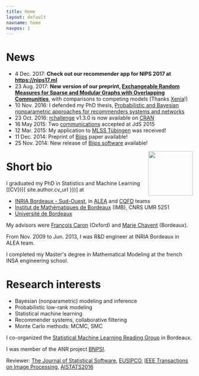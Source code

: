 ```yaml
---
title: Home
layout: default
navname: home
navpos: 1
---
```



News
====
- 4 Dec. 2017: **Check out our recommender app for NIPS 2017 at <https://nips17.ml>**
- 23 Aug. 2017: **New version of our preprint, [Exchangeable Random Measures for Sparse and Modular Graphs with Overlapping Communities](http://arxiv.org/abs/1602.02114v2)**, with comparisons to competing models (Thanks [Xenia](https://www.linkedin.com/in/xenia-miscouridou-69388582/)!)
- 10 Nov. 2016: I defended my PhD thesis, [Probabilistic and Bayesian nonparametric approaches for recommenders systems and networks](pub.html)
- 23 Oct. 2016: [rchallenge](https://adrtod.github.io/rchallenge/) v1.3.0 is now available on [CRAN](http://cran.r-project.org/web/packages/rchallenge/)
- 16 May 2015: Two [communications](com.html) accepted at JdS 2015
- 12 Mar. 2015: My application to [MLSS Tübingen](http://mlss.tuebingen.mpg.de/2015/index.html) was received!
- 11 Dec. 2014: Preprint of [Biips](pub.html) paper available!
- 25 Nov. 2014: New release of [Biips software](https://biips.github.io/) available!


<img src="https://github.com/adrtod.png" style="float:right;height:120px;">

Short bio
=========

I graduated my PhD in Statistics and Machine Learning [[CV]({{ site.author.cv_url }})] at

- [INRIA Bordeaux - Sud-Ouest](http://www.inria.fr/centre/bordeaux), in [ALEA](http://alea.bordeaux.inria.fr/) and [CQFD](http://www.inria.fr/en/teams/cqfd) teams
- [Institut de Mathématiques de Bordeaux](http://www.math.u-bordeaux.fr/) (IMB), CNRS UMR 5251
- [Université de Bordeaux](http://www.u-bordeaux.fr/)

My advisors were [François Caron](http://www.stats.ox.ac.uk/~caron/) (Oxford) and [Marie Chavent](http://www.math.u-bordeaux.fr/~machaven/) (Bordeaux).

From Nov. 2009 to Jun. 2013, I was R&D engineer at INRIA Bordeaux in ALEA team.

I completed my Master's degree in Mathematical Modeling at the french INSA engineering school.


Research interests
=========

* Bayesian (nonparametric) modeling and inference
* Probabilistic low-rank modeling
* Statistical machine learning
* Recommender systems, collaborative filtering
* Monte Carlo methods: MCMC, SMC

I co-organized the [Statistical Machine Learning Reading Group](http://www.math.u-bordeaux.fr/~machaven/smiling/) in Bordeaux.

I was member of the ANR project [BNPSI](https://project.inria.fr/bnpsi/).

Reviewer: [The Journal of Statistical Software](http://www.jstatsoft.org/), [EUSIPCO](http://www.eusipco2015.org/), [IEEE Transactions on Image Processing](http://www.signalprocessingsociety.org/publications/periodicals/image-processing/), [AISTATS2016](http://www.aistats.org/)
